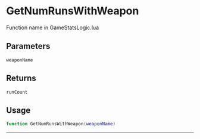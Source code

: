 # GetNumRunsWithWeapon
Function name in GameStatsLogic.lua
## Parameters
`weaponName`
## Returns
`runCount`
## Usage
```lua
function GetNumRunsWithWeapon(weaponName)
```
---

